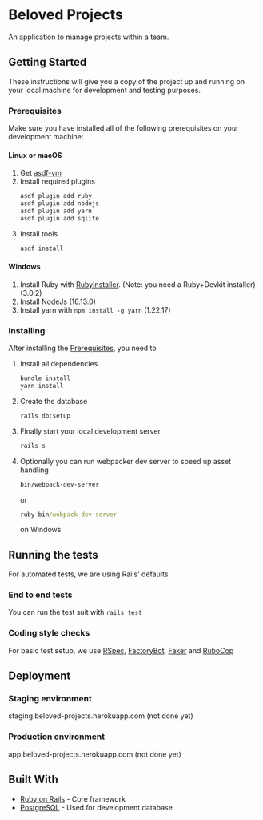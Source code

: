 # Beloved Projects
An application to manage projects within a team.
## Getting Started
These instructions will give you a copy of the project up and running on your local machine for development and testing purposes.
### Prerequisites
Make sure you have installed all of the following prerequisites on your development machine:
#### Linux or macOS
1. Get [asdf-vm](https://asdf-vm.com/#/core-manage-asdf)
2. Install required plugins
    ```bash
    asdf plugin add ruby
    asdf plugin add nodejs
    asdf plugin add yarn
    asdf plugin add sqlite
    ```
3. Install tools
   ```bash
   asdf install
   ```
#### Windows
1. Install Ruby with [RubyInstaller](https://rubyinstaller.org/downloads/archives/). (Note: you need a Ruby+Devkit installer) (3.0.2)
2. Install [NodeJs](https://nodejs.org/en/download/releases/) (16.13.0)
3. Install yarn with `npm install -g yarn` (1.22.17)
### Installing
After installing the [Prerequisites](#prerequisites), you need to

1. Install all dependencies
    ```bash
    bundle install
    yarn install
    ```
2. Create the database
    ```bash
    rails db:setup
    ```
3. Finally start your local development server
    ```bash
    rails s
    ```
4. Optionally you can run webpacker dev server to speed up asset handling
    ```bash
    bin/webpack-dev-server
    ```
   or
   ```cmd
   ruby bin/webpack-dev-server
   ```
   on Windows

## Running the tests

For automated tests, we are using Rails' defaults

### End to end tests

You can run the test suit with `rails test`

### Coding style checks
For basic test setup, we use [RSpec](https://github.com/rspec/rspec-rails), [FactoryBot](https://github.com/thoughtbot/factory_bot_rails), [Faker](https://github.com/faker-ruby/faker) and [RuboCop](https://github.com/rubocop/rubocop-rails)

## Deployment

### Staging environment
staging.beloved-projects.herokuapp.com (not done yet)
### Production environment
app.beloved-projects.herokuapp.com (not done yet)
## Built With

- [Ruby on Rails](https://rubyonrails.org/) - Core framework
- [PostgreSQL](https://www.postgresql.org/) - Used for development database